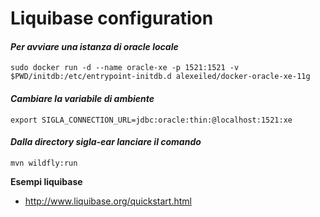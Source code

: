 # Liquibase configuration
#### _Per avviare una istanza di oracle locale_ 
```
sudo docker run -d --name oracle-xe -p 1521:1521 -v $PWD/initdb:/etc/entrypoint-initdb.d alexeiled/docker-oracle-xe-11g
```
#### _Cambiare la variabile di ambiente_
```
export SIGLA_CONNECTION_URL=jdbc:oracle:thin:@localhost:1521:xe
```
#### _Dalla directory sigla-ear lanciare il comando_
```
mvn wildfly:run
```
**Esempi liquibase**
   * http://www.liquibase.org/quickstart.html

